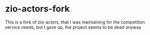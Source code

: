 # zio-actors-fork
This is a fork of zio-actors, that I was maintaining for the competition service needs, but I gave up, the project seems to be dead anyway
